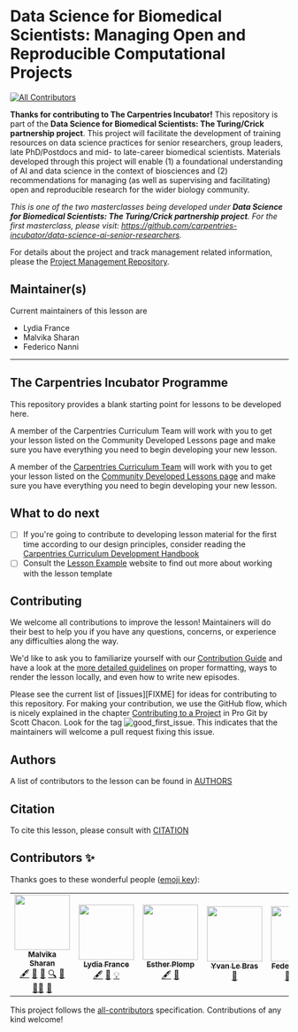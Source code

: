 # Data Science for Biomedical Scientists: Managing Open and Reproducible Computational Projects
<!-- ALL-CONTRIBUTORS-BADGE:START - Do not remove or modify this section -->
[![All Contributors](https://img.shields.io/badge/all_contributors-7-orange.svg?style=flat-square)](#contributors-)
<!-- ALL-CONTRIBUTORS-BADGE:END -->

**Thanks for contributing to The Carpentries Incubator!**
This repository is part of the **Data Science for Biomedical Scientists: The Turing/Crick partnership project**.
This project will facilitate the development of training resources on data science practices for senior researchers, group leaders, late PhD/Postdocs and mid- to late-career biomedical scientists. 
Materials developed through this project will enable (1) a foundational understanding of AI and data science in the context of biosciences and (2) recommendations for managing (as well as supervising and facilitating) open and reproducible research for the wider biology community.

*This is one of the two masterclasses being developed under **Data Science for Biomedical Scientists: The Turing/Crick partnership project**. For the first masterclass, please visit: https://github.com/carpentries-incubator/data-science-ai-senior-researchers.*

For details about the project and track management related information, please the [Project Management Repository](https://github.com/alan-turing-institute/data-training-for-bioscience/).

## Maintainer(s)

Current maintainers of this lesson are

* Lydia France
* Malvika Sharan
* Federico Nanni

------

## The Carpentries Incubator Programme

This repository provides a blank starting point for lessons to be developed here.

A member of the Carpentries Curriculum Team will work with you to get your lesson listed on the Community Developed Lessons page and make sure you have everything you need to begin developing your new lesson.

A member of the [Carpentries Curriculum Team](https://carpentries.org/team/)
will work with you to get your lesson listed on the
[Community Developed Lessons page][community-lessons]
and make sure you have everything you need to begin developing your new lesson.

## What to do next

* [ ] If you're going to contribute to developing lesson material for the first time
  according to our design principles,
  consider reading the [Carpentries Curriculum Development Handbook][cdh]
* [ ] Consult the [Lesson Example][lesson-example] website to find out more about
  working with the lesson template

## Contributing

We welcome all contributions to improve the lesson! Maintainers will do their best to help you if you have any
questions, concerns, or experience any difficulties along the way.

We'd like to ask you to familiarize yourself with our [Contribution Guide](CONTRIBUTING.md) and have a look at
the [more detailed guidelines][lesson-example] on proper formatting, ways to render the lesson locally, and even
how to write new episodes.

Please see the current list of [issues][FIXME] for ideas for contributing to this
repository. For making your contribution, we use the GitHub flow, which is
nicely explained in the chapter [Contributing to a Project](http://git-scm.com/book/en/v2/GitHub-Contributing-to-a-Project) in Pro Git
by Scott Chacon.
Look for the tag ![good_first_issue](https://img.shields.io/badge/-good%20first%20issue-gold.svg). This indicates that the maintainers will welcome a pull request fixing this issue.

## Authors

A list of contributors to the lesson can be found in [AUTHORS](AUTHORS)

## Citation

To cite this lesson, please consult with [CITATION](CITATION)

[cdh]: https://cdh.carpentries.org
[cdh-topic-tags]: https://cdh.carpentries.org/the-carpentries-incubator.html#topic-tags
[change-default-branch]: https://docs.github.com/en/github/administering-a-repository/changing-the-default-branch
[community-lessons]: https://carpentries.org/community-lessons
[lesson-example]: https://carpentries.github.io/lesson-example

## Contributors ✨

Thanks goes to these wonderful people ([emoji key](https://allcontributors.org/docs/en/emoji-key)):

<!-- ALL-CONTRIBUTORS-LIST:START - Do not remove or modify this section -->
<!-- prettier-ignore-start -->
<!-- markdownlint-disable -->
<table>
  <tr>
    <td align="center"><a href="http://malvikasharan.github.io/"><img src="https://avatars.githubusercontent.com/u/5370471?v=4?s=100" width="100px;" alt=""/><br /><sub><b>Malvika Sharan</b></sub></a><br /><a href="#content-malvikasharan" title="Content">🖋</a> <a href="https://github.com/carpentries-incubator/managing-computational-projects/pulls?q=is%3Apr+reviewed-by%3Amalvikasharan" title="Reviewed Pull Requests">👀</a> <a href="https://github.com/carpentries-incubator/managing-computational-projects/commits?author=malvikasharan" title="Documentation">📖</a> <a href="#fundingFinding-malvikasharan" title="Funding Finding">🔍</a> <a href="#ideas-malvikasharan" title="Ideas, Planning, & Feedback">🤔</a> <a href="#mentoring-malvikasharan" title="Mentoring">🧑‍🏫</a> <a href="#projectManagement-malvikasharan" title="Project Management">📆</a></td>
    <td align="center"><a href="https://github.com/LydiaFrance"><img src="https://avatars.githubusercontent.com/u/85945427?v=4?s=100" width="100px;" alt=""/><br /><sub><b>Lydia France</b></sub></a><br /><a href="#content-LydiaFrance" title="Content">🖋</a> <a href="#ideas-LydiaFrance" title="Ideas, Planning, & Feedback">🤔</a> <a href="#example-LydiaFrance" title="Examples">💡</a></td>
    <td align="center"><a href="https://github.com/EstherPlomp"><img src="https://avatars.githubusercontent.com/u/46314469?v=4?s=100" width="100px;" alt=""/><br /><sub><b>Esther Plomp</b></sub></a><br /><a href="#content-EstherPlomp" title="Content">🖋</a> <a href="https://github.com/carpentries-incubator/managing-computational-projects/pulls?q=is%3Apr+reviewed-by%3AEstherPlomp" title="Reviewed Pull Requests">👀</a></td>
    <td align="center"><a href="http://concarneau.mnhn.fr/"><img src="https://avatars.githubusercontent.com/u/7910679?v=4?s=100" width="100px;" alt=""/><br /><sub><b>Yvan Le Bras</b></sub></a><br /><a href="https://github.com/carpentries-incubator/managing-computational-projects/issues?q=author%3Ayvanlebras" title="Bug reports">🐛</a></td>
    <td align="center"><a href="https://github.com/fedenanni"><img src="https://avatars.githubusercontent.com/u/8415204?v=4?s=100" width="100px;" alt=""/><br /><sub><b>Federico Nanni</b></sub></a><br /><a href="#mentoring-fedenanni" title="Mentoring">🧑‍🏫</a> <a href="#projectManagement-fedenanni" title="Project Management">📆</a> <a href="#ideas-fedenanni" title="Ideas, Planning, & Feedback">🤔</a></td>
    <td align="center"><a href="https://tbyhdgs.info"><img src="https://avatars.githubusercontent.com/u/9694524?v=4?s=100" width="100px;" alt=""/><br /><sub><b>Toby Hodges</b></sub></a><br /><a href="#infra-tobyhodges" title="Infrastructure (Hosting, Build-Tools, etc)">🚇</a> <a href="#question-tobyhodges" title="Answering Questions">💬</a></td>
    <td align="center"><a href="http://lisanna.github.io"><img src="https://avatars.githubusercontent.com/u/8490781?v=4?s=100" width="100px;" alt=""/><br /><sub><b>Lisanna Paladin</b></sub></a><br /><a href="#ideas-Lisanna" title="Ideas, Planning, & Feedback">🤔</a> <a href="#example-Lisanna" title="Examples">💡</a></td>
  </tr>
</table>

<!-- markdownlint-restore -->
<!-- prettier-ignore-end -->

<!-- ALL-CONTRIBUTORS-LIST:END -->

This project follows the [all-contributors](https://github.com/all-contributors/all-contributors) specification. Contributions of any kind welcome!
